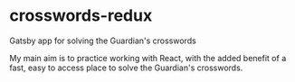 # crosswords-redux
Gatsby app for solving the Guardian's crosswords

My main aim is to practice working with React, with the added benefit of a fast, easy to access place to solve the Guardian's crosswords.
